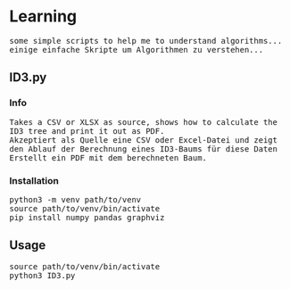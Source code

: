 # Learning #
<pre>
some simple scripts to help me to understand algorithms...
einige einfache Skripte um Algorithmen zu verstehen...
</pre>
## ID3.py ##
### Info ###
<pre>
Takes a CSV or XLSX as source, shows how to calculate the
ID3 tree and print it out as PDF.
Akzeptiert als Quelle eine CSV oder Excel-Datei und zeigt
den Ablauf der Berechnung eines ID3-Baums für diese Daten
Erstellt ein PDF mit dem berechneten Baum.
</pre>
### Installation ###
<pre>
python3 -m venv path/to/venv
source path/to/venv/bin/activate
pip install numpy pandas graphviz
</pre>
## Usage ##
<pre>
source path/to/venv/bin/activate
python3 ID3.py
</pre>
